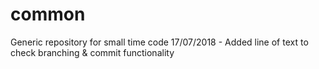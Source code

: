 # common
Generic repository for small time code
17/07/2018 - Added line of text to check branching & commit functionality
